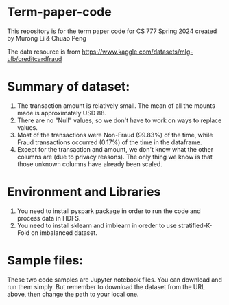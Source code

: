 # Term-paper-code

This repository is for the term paper code for CS 777 Spring 2024 created by Murong Li &amp; Chuao Peng

The data resource is from https://www.kaggle.com/datasets/mlg-ulb/creditcardfraud

# Summary of dataset:

1. The transaction amount is relatively small. The mean of all the mounts made is approximately USD 88.
2. There are no "Null" values, so we don't have to work on ways to replace values.
3. Most of the transactions were Non-Fraud (99.83%) of the time, while Fraud transactions occurred (0.17%) of the time
   in the dataframe.
4. Except for the transaction and amount, we don't know what the other columns are (due to privacy reasons). The only
   thing we know is that those unknown columns have already been scaled.

# Environment and Libraries

1. You need to install pyspark package in order to run the code and process data in HDFS.
2. You need to install sklearn and imblearn in oreder to use stratified-K-Fold on imbalanced dataset.

# Sample files:

These two code samples are Jupyter notebook files. You can download and run them simply. But remember to download the
dataset from the URL above, then change the path to your local one.